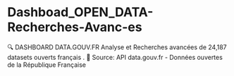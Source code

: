 # Dashboad_OPEN_DATA-Recherches-Avanc-es
🔍 DASHBOARD DATA.GOUV.FR Analyse et Recherches avancées de 24,187 datasets ouverts français . 📡 Source: API data.gouv.fr - Données ouvertes de la République Française
